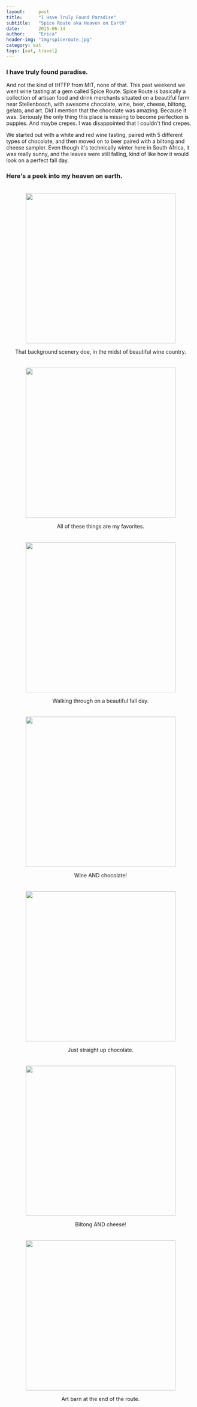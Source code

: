 ```yaml
---
layout:     post
title:      "I Have Truly Found Paradise"
subtitle:   "Spice Route aka Heaven on Earth"
date:       2015-06-14
author:     "Erica"
header-img: "img/spiceroute.jpg"
category: eat
tags: [eat, travel]
---
```


<h3 class="section-heading">I have truly found paradise.</h3>

And not the kind of IHTFP from MIT, none of that. This past weekend we went wine tasting at a gem called Spice Route. Spice Route is basically a collection of artisan food and drink merchants situated on a beautiful farm near Stellenbosch, with awesome chocolate, wine, beer, cheese, biltong, gelato, and art. Did I mention that the chocolate was amazing. Because it was. Seriously the only thing this place is missing to become perfection is puppies. And maybe crepes. I was disappointed that I couldn't find crepes.

We started out with a white and red wine tasting, paired with 5 different types of chocolate, and then moved on to beer paired with a biltong and cheese sampler. Even though it's technically winter here in South Africa, it was really sunny, and the leaves were still falling, kind of like how it would look on a perfect fall day.

<h3>Here's a peek into my heaven on earth.</h3>

<center>
  <img src="{{site.url}}/img/eat/spice/scenery.jpg" height="400px" width="400px" style="padding-top:20px"/>
  <p>
    That background scenery doe, in the midst of beautiful wine country.
  </p>
</center>

<center>
  <img src="{{site.url}}/img/eat/spice/signs.jpg" height="400px" width="400px" style="padding-top:20px"/>
  <p>
    All of these things are my favorites.
  </p>
</center>

<center>
  <img src="{{site.url}}/img/eat/spice/path.jpg" height="400px" width="400px" style="padding-top:20px"/>
  <p>
    Walking through on a beautiful fall day.
  </p>
</center>

<center>
  <img src="{{site.url}}/img/eat/spice/wine.jpg" height="400px" width="400px" style="padding-top:20px"/>
  <p>
    Wine AND chocolate!
  </p>
</center>

<center>
  <img src="{{site.url}}/img/eat/spice/chocolate.jpg" height="400px" width="400px" style="padding-top:20px"/>
  <p>
    Just straight up chocolate.
  </p>
</center>

<center>
  <img src="{{site.url}}/img/eat/spice/biltong_cheese.jpg" height="400px" width="400px" style="padding-top:20px"/>
  <p>
    Biltong AND cheese!
  </p>
</center>

<center>
  <img src="{{site.url}}/img/eat/spice/art_barn.jpg" height="400px" width="400px" style="padding-top:20px"/>
  <p>
    Art barn at the end of the route.
  </p>
</center>